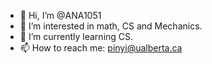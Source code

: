 - 👋 Hi, I’m @ANA1051
- 👀 I’m interested in math, CS and Mechanics.
- 🌱 I’m currently learning CS.
- 📫 How to reach me: pinyi@ualberta.ca

<!---
ANA1051/ANA1051 is a ✨ special ✨ repository because its `README.md` (this file) appears on your GitHub profile.
You can click the Preview link to take a look at your changes.
--->
